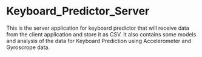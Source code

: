 # Keyboard_Predictor_Server
This is the server application for keyboard predictor that will receive data from the client application and store it as CSV. It also contains some models and analysis of the data for Keyboard Prediction using Accelerometer and Gyroscrope data.
